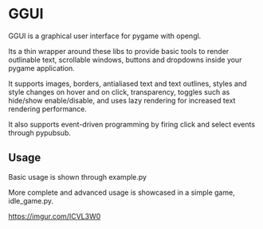 # GGUI
GGUI is a graphical user interface for pygame with opengl.

Its a thin wrapper around these libs to provide basic tools to render outlinable text, scrollable windows, buttons and dropdowns inside your pygame application.

It supports images, borders, antialiased text and text outlines, styles and style changes on hover and on click, transparency, toggles such as hide/show enable/disable, and uses lazy rendering for increased text rendering performance.

It also supports event-driven programming by firing click and select events through pypubsub.

## Usage

Basic usage is shown through example.py

More complete and advanced usage is showcased in a simple game, idle_game.py.

https://imgur.com/ICVL3W0
